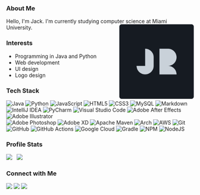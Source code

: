 ### About Me
Hello, I'm Jack. I'm currently studying computer science at Miami University.
<img align="right" width="200" src="logo.svg">

### Interests
- Programming in Java and Python
- Web development
- UI design
- Logo design

### Tech Stack
![Java](https://img.shields.io/badge/Java-%23ED8B00.svg?style=flat&logo=java&logoColor=white)
![Python](https://img.shields.io/badge/Python-3670A0?style=flat&logo=python&logoColor=ffdd54)
![JavaScript](https://img.shields.io/badge/JavaScript-%23323330.svg?style=flat&logo=javascript&logoColor=%23F7DF1E)
![HTML5](https://img.shields.io/badge/HTML5-%23E34F26.svg?style=flat&logo=html5&logoColor=white)
![CSS3](https://img.shields.io/badge/CSS3-%231572B6.svg?style=flat&logo=css3&logoColor=white)
![MySQL](https://img.shields.io/badge/MySQL-%2300f.svg?style=flat&logo=mysql&logoColor=white)
![Markdown](https://img.shields.io/badge/Markdown-%23000000.svg?style=flat&logo=markdown&logoColor=white) \
![IntelliJ IDEA](https://img.shields.io/badge/IntelliJ%20IDEA-000000.svg?style=flat&logo=intellij-idea&logoColor=white)
![PyCharm](https://img.shields.io/badge/PyCharm-143?style=flat&logo=pycharm&logoColor=black&color=black&labelColor=green)
![Visual Studio Code](https://img.shields.io/badge/VS%20Code-0078d7.svg?style=flat&logo=visual-studio-code&logoColor=white)
![Adobe After Effects](https://img.shields.io/badge/After%20Effects-9999FF.svg?style=flat&logo=Adobe%20After%20Effects&logoColor=white)
![Adobe Illustrator](https://img.shields.io/badge/Illustrator-%23FF9A00.svg?style=flat&logo=adobeillustrator&logoColor=white) \
![Adobe Photoshop](https://img.shields.io/badge/Photoshop-%2331A8FF.svg?style=flat&logo=adobephotoshop&logoColor=white)
![Adobe XD](https://img.shields.io/badge/XD-470137?style=flat&logo=Adobe%20XD&logoColor=#FF61F6)
![Apache Maven](https://img.shields.io/badge/Apache%20Maven-C71A36?style=flat&logo=Apache%20Maven&logoColor=white)
![Arch](https://img.shields.io/badge/Arch%20Linux-1793D1?logo=arch-linux&logoColor=fff&style=flat)
![AWS](https://img.shields.io/badge/AWS-%23FF9900.svg?style=flat&logo=amazon-aws&logoColor=white)
![Git](https://img.shields.io/badge/Git-%23F05033.svg?style=flat&logo=git&logoColor=white) \
![GitHub](https://img.shields.io/badge/Git%20Hub-%23121011.svg?style=flat&logo=github&logoColor=white)
![GitHub Actions](https://img.shields.io/badge/GitHub%20Actions-%232671E5.svg?style=flat&logo=githubactions&logoColor=white)
![Google Cloud](https://img.shields.io/badge/Google%20Cloud-%234285F4.svg?style=flat&logo=google-cloud&logoColor=white)
![Gradle](https://img.shields.io/badge/Gradle-02303A.svg?style=flat&logo=Gradle&logoColor=white)
![NPM](https://img.shields.io/badge/NPM-%23000000.svg?style=flat&logo=npm&logoColor=white)
![NodeJS](https://img.shields.io/badge/Node.js-6DA55F?style=flat&logo=node.js&logoColor=white)

### Profile Stats
<img height="170em" src="https://github-readme-stats.vercel.app/api?username=jackdroach&bg_color=161b22&title_color=c9d1d9&text_color=c9d1d9&show_icons=true&icon_color=c9d1d9&border_radius=6&hide_border=true"/>&nbsp;&nbsp;&nbsp;<img height="170em" src="https://github-readme-stats.vercel.app/api/top-langs/?username=jackdroach&bg_color=161b22&title_color=c9d1d9&text_color=c9d1d9&border_radius=6&card_width=300&layout=compact&langs_count=8&hide_border=true"/>

### Connect with Me
<a href="https://www.jackdroach.com"><img src="https://img.shields.io/badge/-jackdroach.com-D14836?style=flat&logo=Google-Chrome&logoColor=white"/></a>
<a href="https://linkedin.com/in/jackdroach"><img src="https://img.shields.io/badge/-Jack%20Roach-D14836?style=flat&logo=Linkedin&logoColor=white"/></a>
<a href="mailto:roachjd2@miamioh.edu"><img src="https://img.shields.io/badge/-roachjd2@miamioh.edu-D14836?style=flat&logo=Gmail&logoColor=white"/></a>
